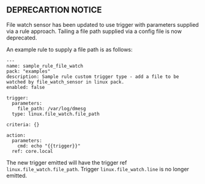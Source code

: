 ## DEPRECARTION NOTICE

File watch sensor has been updated to use trigger with parameters supplied via a rule approach. Tailing a file path supplied via a config file is now deprecated. 

An example rule to supply a file path is as follows:

```
---
name: sample_rule_file_watch
pack: "examples"
description: Sample rule custom trigger type - add a file to be watched by file_watch_sensor in linux pack.
enabled: false

trigger:
  parameters:
    file_path: /var/log/dmesg
  type: linux.file_watch.file_path

criteria: {}

action:
  parameters:
    cmd: echo "{{trigger}}"
  ref: core.local

```

The new trigger emitted will have the trigger ref ``linux.file_watch.file_path``. 
Trigger ``linux.file_watch.line`` is no longer emitted.
